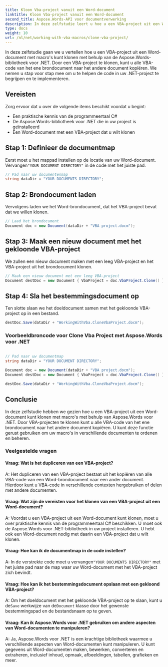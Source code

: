 ```yaml
---
title: Kloon Vba-project vanuit een Word-document
linktitle: Kloon Vba-project vanuit een Word-document
second_title: Aspose.Words-API voor documentverwerking
description: In deze zelfstudie leert u hoe u een VBA-project uit een Word-document kunt klonen met Aspose.Words voor .NET.
type: docs
weight: 10
url: /nl/net/working-with-vba-macros/clone-vba-project/
---
```


In deze zelfstudie gaan we u vertellen hoe u een VBA-project uit een Word-document met macro's kunt klonen met behulp van de Aspose.Words-bibliotheek voor .NET. Door een VBA-project te klonen, kunt u alle VBA-code van het ene brondocument naar het andere document kopiëren. We nemen u stap voor stap mee om u te helpen de code in uw .NET-project te begrijpen en te implementeren.

## Vereisten
Zorg ervoor dat u over de volgende items beschikt voordat u begint:
- Een praktische kennis van de programmeertaal C#
- De Aspose.Words-bibliotheek voor .NET die in uw project is geïnstalleerd
- Een Word-document met een VBA-project dat u wilt klonen

## Stap 1: Definieer de documentmap
 Eerst moet u het mappad instellen op de locatie van uw Word-document. Vervangen`"YOUR DOCUMENT DIRECTORY"` in de code met het juiste pad.

```csharp
// Pad naar uw documentenmap
string dataDir = "YOUR DOCUMENTS DIRECTORY";
```

## Stap 2: Brondocument laden
Vervolgens laden we het Word-brondocument, dat het VBA-project bevat dat we willen klonen.

```csharp
// Laad het brondocument
Document doc = new Document(dataDir + "VBA project.docm");
```

## Stap 3: Maak een nieuw document met het gekloonde VBA-project
We zullen een nieuw document maken met een leeg VBA-project en het VBA-project uit het brondocument klonen.

```csharp
// Maak een nieuw document met een leeg VBA-project
Document destDoc = new Document { VbaProject = doc.VbaProject.Clone() };
```

## Stap 4: Sla het bestemmingsdocument op
Ten slotte slaan we het doeldocument samen met het gekloonde VBA-project op in een bestand.

```csharp
destDoc.Save(dataDir + "WorkingWithVba.CloneVbaProject.docm");
```

### Voorbeeldbroncode voor Clone Vba Project met Aspose.Words voor .NET 
```csharp

// Pad naar uw documentmap
string dataDir = "YOUR DOCUMENT DIRECTORY";

Document doc = new Document(dataDir + "VBA project.docm");
Document destDoc = new Document { VbaProject = doc.VbaProject.Clone() };

destDoc.Save(dataDir + "WorkingWithVba.CloneVbaProject.docm");

```

## Conclusie
In deze zelfstudie hebben we gezien hoe u een VBA-project uit een Word-document kunt klonen met macro's met behulp van Aspose.Words voor .NET. Door VBA-projecten te klonen kunt u alle VBA-code van het ene brondocument naar het andere document kopiëren. U kunt deze functie gerust gebruiken om uw macro's in verschillende documenten te ordenen en beheren.

### Veelgestelde vragen

#### Vraag: Wat is het dupliceren van een VBA-project?

A: Het dupliceren van een VBA-project bestaat uit het kopiëren van alle VBA-code van een Word-brondocument naar een ander document. Hierdoor kunt u VBA-code in verschillende contexten hergebruiken of delen met andere documenten.

#### Vraag: Wat zijn de vereisten voor het klonen van een VBA-project uit een Word-document?

A: Voordat u een VBA-project uit een Word-document kunt klonen, moet u over praktische kennis van de programmeertaal C# beschikken. U moet ook de Aspose.Words voor .NET-bibliotheek in uw project installeren. U hebt ook een Word-document nodig met daarin een VBA-project dat u wilt klonen.

#### Vraag: Hoe kan ik de documentmap in de code instellen?
 A: In de verstrekte code moet u vervangen`"YOUR DOCUMENTS DIRECTORY"` met het juiste pad naar de map waar uw Word-document met het VBA-project zich bevindt.

#### Vraag: Hoe kan ik het bestemmingsdocument opslaan met een gekloond VBA-project?

A: Om het doeldocument met het gekloonde VBA-project op te slaan, kunt u de`Save` werkwijze van de`Document` klasse door het gewenste bestemmingspad en de bestandsnaam op te geven.

#### Vraag: Kan ik Aspose.Words voor .NET gebruiken om andere aspecten van Word-documenten te manipuleren?

A: Ja, Aspose.Words voor .NET is een krachtige bibliotheek waarmee u verschillende aspecten van Word-documenten kunt manipuleren. U kunt gegevens uit Word-documenten maken, bewerken, converteren en extraheren, inclusief inhoud, opmaak, afbeeldingen, tabellen, grafieken en meer.